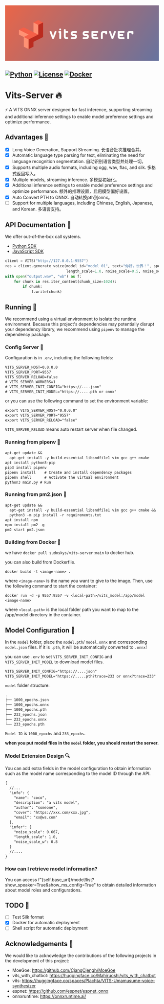 ![cover.png](docs/cover.png)

[![Python](https://img.shields.io/badge/python-3.8%2B-blue)](https://www.python.org/downloads/)
[![License](https://img.shields.io/badge/license-BSD3-green)](LICENSE)
[![Docker](https://github.com/LlmKira/VitsServer/actions/workflows/docker-latest.yaml/badge.svg)](https://github.com/LlmKira/VitsServer/actions/workflows/docker-latest.yaml)
------

# Vits-Server 🔥

⚡ A VITS ONNX server designed for fast inference, supporting streaming and additional inference settings to enable model
preference settings and optimize performance.

## Advantages 💪

- [x] Long Voice Generation, Support Streaming. 长语音批次推理合并。
- [x] Automatic language type parsing for text, eliminating the need for language recognition segmentation.
  自动识别语言类型并处理一切。
- [x] Supports multiple audio formats, including ogg, wav, flac, and silk. 多格式返回写入。
- [x] Multiple models, streaming inference. 多模型初始化。
- [x] Additional inference settings to enable model preference settings and optimize performance. 额外的推理设置，启用模型偏好设置。
- [x] Auto Convert PTH to ONNX. 自动转换pth到onnx。
- [ ] Support for multiple languages, including Chinese, English, Japanese, and Korean. 多语言支持。

## API Documentation 📖

We offer out-of-the-box call systems.

- [Python SDK](docs/sdk.py)
- [JavaScript SDK](docs/sdk.js)

```python
client = VITS("http://127.0.0.1:9557")
res = client.generate_voice(model_id="model_01", text="你好，世界！", speaker_id=0, audio_type="wav",
                            length_scale=1.0, noise_scale=0.5, noise_scale_w=0.5, auto_parse=True)
with open("output.wav", "wb") as f:
    for chunk in res.iter_content(chunk_size=1024):
        if chunk:
            f.write(chunk)
```

## Running 🏃

We recommend using a virtual environment to isolate the runtime environment. Because this project's dependencies may
potentially disrupt your dependency library, we recommend using `pipenv` to manage the dependency package.

### Config Server 🐚

Configuration is in `.env`, including the following fields:

```dotenv
VITS_SERVER_HOST=0.0.0.0
VITS_SERVER_PORT=9557
VITS_SERVER_RELOAD=false
# VITS_SERVER_WORKERS=1
# VITS_SERVER_INIT_CONFIG="https://....json"
# VITS_SERVER_INIT_MODEL="https://.....pth or onnx"
```

or you can use the following command to set the environment variable:

```shell
export VITS_SERVER_HOST="0.0.0.0"
export VITS_SERVER_PORT="9557"
export VITS_SERVER_RELOAD="false"
```

`VITS_SERVER_RELOAD` means auto restart server when file changed.

### Running from pipenv 🐍

```shell
apt-get update &&
  apt-get install -y build-essential libsndfile1 vim gcc g++ cmake
apt install python3-pip
pip3 install pipenv
pipenv install    # Create and install dependency packages
pipenv shell      # Activate the virtual environment
python3 main.py # Run

```

### Running from pm2.json 🚀

```shell
apt-get update &&
  apt-get install -y build-essential libsndfile1 vim gcc g++ cmake &&
  python3 -m pip install -r requirements.txt
apt install npm
npm install pm2 -g
pm2 start pm2.json

```

### Building from Docker 🐋

we have `docker pull sudoskys/vits-server:main` to docker hub.

you can also build from Dockerfile.

```shell
docker build -t <image-name> .
```

where `<image-name>` is the name you want to give to the image. Then, use the following command to start the container:

```shell
docker run -d -p 9557:9557 -v <local-path>/vits_model:/app/model <image-name>
```

where `<local-path>` is the local folder path you want to map to the /app/model directory in the container.

## Model Configuration 📁

In the `model` folder, place the `model.pth`/ `model.onnx` and corresponding `model.json` files. If it is `.pth`, it
will be automatically converted to `.onnx`!

you can use `.env` to set `VITS_SERVER_INIT_CONFIG` and `VITS_SERVER_INIT_MODEL` to download model files.

```dotenv
VITS_SERVER_INIT_CONFIG="https://....json"
VITS_SERVER_INIT_MODEL="https://.....pth?trace=233 or onnx?trace=233"
```

`model` folder structure:

```
.
├── 1000_epochs.json
├── 1000_epochs.onnx
├── 1000_epochs.pth
├── 233_epochs.json
├── 233_epochs.onnx
└── 233_epochs.pth
```

`Model ID` is `1000_epochs` and `233_epochs`.

**when you put model files in the `model` folder, you should restart the server.**

### Model Extension Design 🔍

You can add extra fields in the model configuration to obtain information such as the model name corresponding to the
model ID through the API.

```json5
{
  //...
  "info": {
    "name": "coco",
    "description": "a vits model",
    "author": "someone",
    "cover": "https://xxx.com/xxx.jpg",
    "email": "xx@ws.com"
  },
  "infer": {
    "noise_scale": 0.667,
    "length_scale": 1.0,
    "noise_scale_w": 0.8
  }
  //....
}
```

### How can I retrieve model information?

You can access f"{self.base_url}/model/list?show_speaker=True&show_ms_config=True" to obtain detailed information about
model roles and configurations.

## TODO 📝

- [ ] Test Silk format
- [x] Docker for automatic deployment
- [ ] Shell script for automatic deployment

## Acknowledgements 🙏

We would like to acknowledge the contributions of the following projects in the development of this project:

- MoeGoe: https://github.com/CjangCjengh/MoeGoe
- vits_with_chatbot: https://huggingface.co/Mahiruoshi/vits_with_chatbot
- vits: https://huggingface.co/spaces/Plachta/VITS-Umamusume-voice-synthesizer
- espnet: https://github.com/espnet/espnet_onnx
- onnxruntime: https://onnxruntime.ai/
